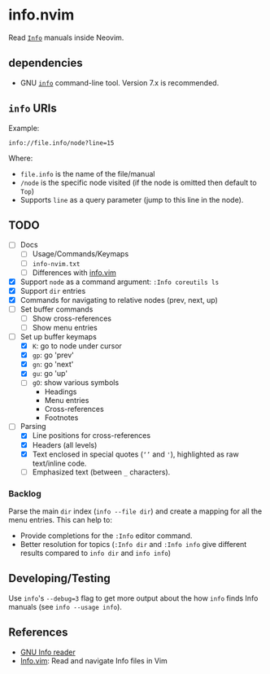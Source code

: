 # info.nvim

Read [`Info`][info] manuals inside Neovim.

## dependencies

- GNU [`info`][info-cli] command-line tool. Version 7.x is recommended.

## `info` URIs

Example:

```
info://file.info/node?line=15
```

Where:
- `file.info` is the name of the file/manual
- `/node` is the specific node visited (if the node is omitted then
  default to `Top`)
- Supports `line` as a query parameter (jump to this line in the node).


## TODO

- [ ] Docs
  - [ ] Usage/Commands/Keymaps
  - [ ] `info-nvim.txt`
  - [ ] Differences with [info.vim]
- [x] Support `node` as a command argument: `:Info coreutils ls`
- [x] Support `dir` entries
- [x] Commands for navigating to relative nodes (prev, next, up)
- [ ] Set buffer commands
  - [ ] Show cross-references
  - [ ] Show menu entries
- [ ] Set up buffer keymaps
  - [x] `K`: go to node under cursor
  - [x] `gp`: go 'prev'
  - [x] `gn`: go 'next'
  - [x] `gu`: go 'up'
  - [ ] `gO`: show various symbols
    - Headings
    - Menu entries
    - Cross-references
    - Footnotes
- [ ] Parsing
  - [x] Line positions for cross-references
  - [x] Headers (all levels)
  - [x] Text enclosed in special quotes (`‘’` and `'`), highlighted as
     raw text/inline code.
  - [ ] Emphasized text (between `_` characters).

### Backlog

Parse the main `dir` index (`info --file dir`) and create a mapping for
all the menu entries. This can help to:

- Provide completions for the `:Info` editor command.
- Better resolution for topics (`:Info dir` and `:Info info` give
  different results compared to `info dir` and `info info`)

## Developing/Testing

Use `info`'s `--debug=3` flag to get more output about the how `info`
finds Info manuals (see `info --usage info`).

## References

- [GNU Info reader][info]
- [Info.vim][info.vim]: Read and navigate Info files in Vim

[info]: https://www.gnu.org/software/emacs/manual/html_node/info/index.html
[info-cli]: https://www.gnu.org/software/texinfo/manual/info-stnd/html_node/index.html#Top
[info.vim]: https://github.com/HiPhish/info.vim.git
